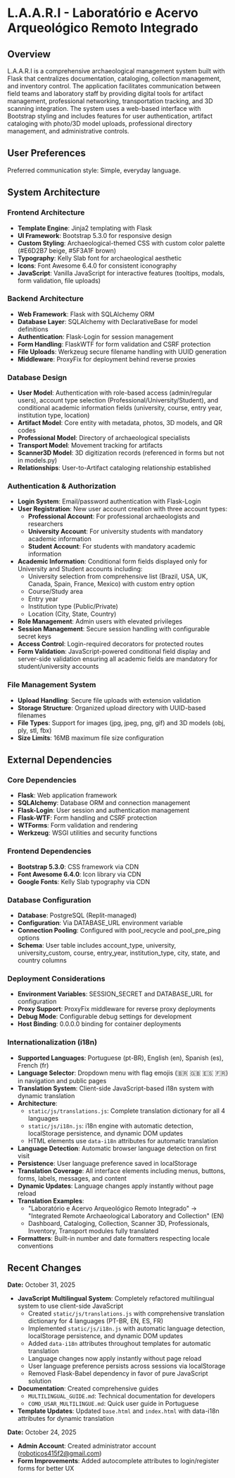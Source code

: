 # L.A.A.R.I - Laboratório e Acervo Arqueológico Remoto Integrado

## Overview

L.A.A.R.I is a comprehensive archaeological management system built with Flask that centralizes documentation, cataloging, collection management, and inventory control. The application facilitates communication between field teams and laboratory staff by providing digital tools for artifact management, professional networking, transportation tracking, and 3D scanning integration. The system uses a web-based interface with Bootstrap styling and includes features for user authentication, artifact cataloging with photo/3D model uploads, professional directory management, and administrative controls.

## User Preferences

Preferred communication style: Simple, everyday language.

## System Architecture

### Frontend Architecture
- **Template Engine**: Jinja2 templating with Flask
- **UI Framework**: Bootstrap 5.3.0 for responsive design
- **Custom Styling**: Archaeological-themed CSS with custom color palette (#E6D2B7 beige, #5F3A1F brown)
- **Typography**: Kelly Slab font for archaeological aesthetic
- **Icons**: Font Awesome 6.4.0 for consistent iconography
- **JavaScript**: Vanilla JavaScript for interactive features (tooltips, modals, form validation, file uploads)

### Backend Architecture
- **Web Framework**: Flask with SQLAlchemy ORM
- **Database Layer**: SQLAlchemy with DeclarativeBase for model definitions
- **Authentication**: Flask-Login for session management
- **Form Handling**: FlaskWTF for form validation and CSRF protection
- **File Uploads**: Werkzeug secure filename handling with UUID generation
- **Middleware**: ProxyFix for deployment behind reverse proxies

### Database Design
- **User Model**: Authentication with role-based access (admin/regular users), account type selection (Professional/University/Student), and conditional academic information fields (university, course, entry year, institution type, location)
- **Artifact Model**: Core entity with metadata, photos, 3D models, and QR codes
- **Professional Model**: Directory of archaeological specialists
- **Transport Model**: Movement tracking for artifacts
- **Scanner3D Model**: 3D digitization records (referenced in forms but not in models.py)
- **Relationships**: User-to-Artifact cataloging relationship established

### Authentication & Authorization
- **Login System**: Email/password authentication with Flask-Login
- **User Registration**: New user account creation with three account types:
  - **Professional Account**: For professional archaeologists and researchers
  - **University Account**: For university students with mandatory academic information
  - **Student Account**: For students with mandatory academic information
- **Academic Information**: Conditional form fields displayed only for University and Student accounts including:
  - University selection from comprehensive list (Brazil, USA, UK, Canada, Spain, France, Mexico) with custom entry option
  - Course/Study area
  - Entry year
  - Institution type (Public/Private)
  - Location (City, State, Country)
- **Role Management**: Admin users with elevated privileges
- **Session Management**: Secure session handling with configurable secret keys
- **Access Control**: Login-required decorators for protected routes
- **Form Validation**: JavaScript-powered conditional field display and server-side validation ensuring all academic fields are mandatory for student/university accounts

### File Management System
- **Upload Handling**: Secure file uploads with extension validation
- **Storage Structure**: Organized upload directory with UUID-based filenames
- **File Types**: Support for images (jpg, jpeg, png, gif) and 3D models (obj, ply, stl, fbx)
- **Size Limits**: 16MB maximum file size configuration

## External Dependencies

### Core Dependencies
- **Flask**: Web application framework
- **SQLAlchemy**: Database ORM and connection management
- **Flask-Login**: User session and authentication management
- **Flask-WTF**: Form handling and CSRF protection
- **WTForms**: Form validation and rendering
- **Werkzeug**: WSGI utilities and security functions

### Frontend Dependencies
- **Bootstrap 5.3.0**: CSS framework via CDN
- **Font Awesome 6.4.0**: Icon library via CDN
- **Google Fonts**: Kelly Slab typography via CDN

### Database Configuration
- **Database**: PostgreSQL (Replit-managed)
- **Configuration**: Via DATABASE_URL environment variable
- **Connection Pooling**: Configured with pool_recycle and pool_pre_ping options
- **Schema**: User table includes account_type, university, university_custom, course, entry_year, institution_type, city, state, and country columns

### Deployment Considerations
- **Environment Variables**: SESSION_SECRET and DATABASE_URL for configuration
- **Proxy Support**: ProxyFix middleware for reverse proxy deployments
- **Debug Mode**: Configurable debug settings for development
- **Host Binding**: 0.0.0.0 binding for container deployments

### Internationalization (i18n)
- **Supported Languages**: Portuguese (pt-BR), English (en), Spanish (es), French (fr)
- **Language Selector**: Dropdown menu with flag emojis (🇧🇷 🇬🇧 🇪🇸 🇫🇷) in navigation and public pages
- **Translation System**: Client-side JavaScript-based i18n system with dynamic translation
- **Architecture**:
  - `static/js/translations.js`: Complete translation dictionary for all 4 languages
  - `static/js/i18n.js`: i18n engine with automatic detection, localStorage persistence, and dynamic DOM updates
  - HTML elements use `data-i18n` attributes for automatic translation
- **Language Detection**: Automatic browser language detection on first visit
- **Persistence**: User language preference saved in localStorage
- **Translation Coverage**: All interface elements including menus, buttons, forms, labels, messages, and content
- **Dynamic Updates**: Language changes apply instantly without page reload
- **Translation Examples**: 
  - "Laboratório e Acervo Arqueológico Remoto Integrado" → "Integrated Remote Archaeological Laboratory and Collection" (EN)
  - Dashboard, Cataloging, Collection, Scanner 3D, Professionals, Inventory, Transport modules fully translated
- **Formatters**: Built-in number and date formatters respecting locale conventions

## Recent Changes

**Date:** October 31, 2025
- **JavaScript Multilingual System**: Completely refactored multilingual system to use client-side JavaScript
  - Created `static/js/translations.js` with comprehensive translation dictionary for 4 languages (PT-BR, EN, ES, FR)
  - Implemented `static/js/i18n.js` with automatic language detection, localStorage persistence, and dynamic DOM updates
  - Added `data-i18n` attributes throughout templates for automatic translation
  - Language changes now apply instantly without page reload
  - User language preference persists across sessions via localStorage
  - Removed Flask-Babel dependency in favor of pure JavaScript solution
- **Documentation**: Created comprehensive guides
  - `MULTILINGUAL_GUIDE.md`: Technical documentation for developers
  - `COMO_USAR_MULTILINGUE.md`: Quick user guide in Portuguese
- **Template Updates**: Updated `base.html` and `index.html` with data-i18n attributes for dynamic translation

**Date:** October 24, 2025
- **Admin Account**: Created administrator account (roboticos415f2@gmail.com)
- **Form Improvements**: Added autocomplete attributes to login/register forms for better UX